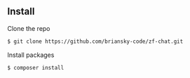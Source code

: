 ## Install

Clone the repo

```bash
$ git clone https://github.com/briansky-code/zf-chat.git
```

Install packages

```bash
$ composer install
```
